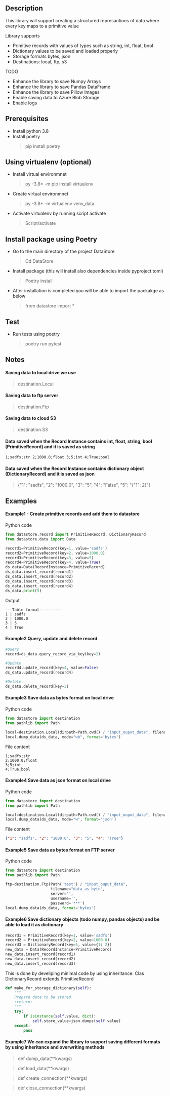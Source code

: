 ## Description
This library will support creating a structured represantions of data
where every key maps to a primitive value 

Library supports 
- Primitive records with values of types such as string, int, float, bool
- Dictionary values to be saved and loaded properly
- Storage formats bytes, json 
- Destinations: local, ftp, s3 

TODO
- Enhance the library to save Numpy Arrays
- Enhance the library to save Pandas DataFrame
- Enhance the library to save Pillow Images
- Enable saving data to Azure Blob Storage
- Enable logs

## Prerequisites
- Install python 3.8
- Install poetry
    >pip install poetry 

## Using virtualenv (optional)
- Install virtual environmnet
    > py -3.8* -m pip install virtualenv
- Create virtual environmnet
    > py -3.8* -m virtualenv venv_data
- Activate virtualenv by running script activate
    >Script/activate

## Install package using **Poetry**
- Go to the main directory of the project DataStore
    >Cd DataStore
- Install package (this will install also dependencies inside pyproject.toml)
    >Poetry install 
- After installation is completed you will be able to import the packakge as below
    >from datastore import *

## Test
- Run tests using poetry
  > poetry run pytest
## Notes
#### Saving data to local drive we use
>destination.Local

#### Saving data to ftp server
>destination.Ftp

#### Saving data to cloud S3 
> destination.S3 

#### Data saved when the Record Instance contains int, float, string, bool (PrimitiveRecord) and it is saved as string
`1;sadfs;str
2;1000.0;float
3;5;int
4;True;bool`
#### Data saved when the Record Instance contains dictionary object (DictionaryRecord) and it is saved as json
> {"1": "sadfs", "2": "1000.0", "3": "5", "4": "False", "5": "{\"1\": 2}"}

## Examples
#### Example1 - Create primitive records and add them to datastore
Python code
```python 
from datastore.record import PrimitiveRecord, DictionaryRecord
from datastore.data import Data

record1=PrimitiveRecord(key=1, value='sadfs')
record2=PrimitiveRecord(key=2, value=1000.0)
record3=PrimitiveRecord(key=3, value=5)
record4=PrimitiveRecord(key=4, value=True)
ds_data=Data(RecordInstance=PrimitiveRecord)
ds_data.insert_record(record1)
ds_data.insert_record(record2)
ds_data.insert_record(record3)
ds_data.insert_record(record4)
ds_data.print(5)
```
Output
```
---Table format----------
1 | sadfs
2 | 1000.0
3 | 5
4 | True
``` 
#### Example2 Query, update and delete record
```python 
#Query
record=ds_data.query_record_via_key(key=2)

#Update
record4.update_record(key=4, value=False)
ds_data.update_record(record4)

#Delete
ds_data.delete_record(key=3)
```
#### Example3 Save data as bytes format on local drive
Python code
```python 
from datastore import destination
from pathlib import Path

local=destination.Local(dirpath=Path.cwd() / "input_ouput_data", filename="data_as_byte", seperator=";")
local.dump_data(ds_data, mode="wb", format='bytes')
```
File content
```
1;sadfs;str
2;1000.0;float
3;5;int
4;True;bool
``` 

#### Example4 Save data as json format on local drive
Python code

```python 
from datastore import destination
from pathlib import Path

local=destination.Local(dirpath=Path.cwd() / "input_ouput_data", filename="data_as_dict.json")
local.dump_data(ds_data, mode="w", format='json')
```
File content
```json
{"1": "sadfs", "2": "1000.0", "3": "5", "4": "True"}
``` 
#### Example5 Save data as bytes format on FTP server
Python code

```python 
from datastore import destination
from pathlib import Path

ftp=destination.Ftp(Path('test') / "input_ouput_data",
                    filename="data_as_byte",
                    server='',
                    username='',
                    password='***')
local.dump_data(ds_data, format='bytes')
```


#### Example6 Save dictionary objects (todo numpy, pandas objects) and be able to load it as dictionary 
```python 
record1 = PrimitiveRecord(key=1, value='sadfs')
record2 = PrimitiveRecord(key=2, value=1000.0)
record3 = DictionaryRecord(key=5, value={1: 2})
new_data = Data(RecordInstance=PrimitiveRecord)
new_data.insert_record(record1)
new_data.insert_record(record2)
new_data.insert_record(record3)
```
This is done by develiping minimal code by using inheritance. Clas DictionaryRecord extends PrimitiveRecord

```python
def make_for_storage_dictionary(self):
    """
    Prepare data to be stored
    :return:
    """
    try:
        if isinstance(self.value, dict):
            self.store_value=json.dumps(self.value)
    except:
        pass
``` 

#### Example7 We can expand the library to support saving different formats by using inheritance and overwriting methods
> def dump_data(**kwargs)

> def load_data(**kwargs)

> def create_connection(**kwargs)

> def close_connection(**kwargs)
